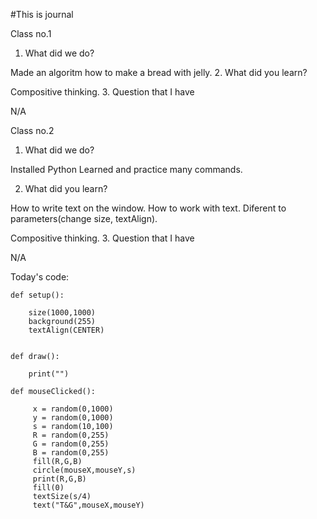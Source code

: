 #This is journal

Class no.1

1. What did we do?

Made an algoritm how to make a bread with jelly.
2. What did you learn?

Compositive thinking.
3. Question that I have

N/A



Class no.2

1. What did we do?

Installed Python
Learned and practice many commands.

2. What did you learn?

How to write text on the window. 
How to work with text. Diferent to parameters(change size, textAlign).

Compositive thinking.
3. Question that I have

N/A

Today's code:


    def setup():

        size(1000,1000)
        background(255)
        textAlign(CENTER)


    def draw():

        print("")
    
    def mouseClicked():

         x = random(0,1000)
         y = random(0,1000)
         s = random(10,100)
         R = random(0,255)
         G = random(0,255)
         B = random(0,255)
         fill(R,G,B)
         circle(mouseX,mouseY,s)
         print(R,G,B)
         fill(0)
         textSize(s/4)
         text("T&G",mouseX,mouseY)
